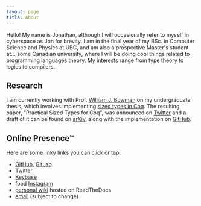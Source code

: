 ```yaml
---
layout: page
title: About
---
```


Hello! My name is Jonathan, although I will occasionally refer to myself in cyberspace as Jon for brevity. I am in the final year of my BSc. in Computer Science and Physics at UBC, and am also a prospective Master's student at... some Canadian university, where I will be doing cool things related to programming languages theory. My interests range from type theory to logics to compilers.

## Research

I am currently working with Prof. [William J. Bowman](https://www.williamjbowman.com/index.html) on my undergraduate thesis, which involves implementing [sized types in Coq](https://github.com/coq/coq/wiki/CoqTerminationDiscussion#sized). The resulting paper, "Practical Sized Types for Coq", was announced on [Twitter](https://twitter.com/wilbowma/status/1205305932466421761) and a draft of it can be found on [arXiv](https://arxiv.org/abs/1912.05601), along with the implementation on [GitHub](https://github.com/ionathanch/coq/tree/dev).

## Online Presence℠

Here are some linky links you can click or tap:
* [GitHub](https://github.com/ionathanch), [GitLab](https://gitlab.com/ionathanch)
* [Twitter](https://twitter.com/ionathanch)
* [Keybase](https://keybase.io/ionathan)
* food [Instagram](https://instagram.com/ionchyeats)
* [personal wiki](https://wiki.ert.space/en/latest/) hosted on ReadTheDocs
* [email](mailto:jon@alumni.ubc.ca) (subject to change)
